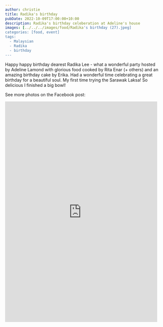 ```yaml
---
author: christie
title: Radika's birthday
pubDate: 2022-10-09T17:00:00+10:00
description: Radika's birthday celeberation at Adeline's house
images: [../../../images/food/Radika's birthday (27).jpeg]
categories: [food, event]
tags:
  - Malaysian
  - Radika
  - birthday
---
```


Happy happy birthday dearest Radika Lee - what a wonderful party hosted by Adeline Lamond with glorious food cooked by Rita Enar (+ others) and an amazing birthday cake by Erika. Had a wonderful time celebrating a great birthday for a beautiful soul. My first time trying the Sarawak Laksa! So delicious I finished a big bowl!

See more photos on the Facebook post:

<iframe src="https://www.facebook.com/plugins/post.php?href=https%3A%2F%2Fwww.facebook.com%2Fchris1.tham%2Fposts%2Fpfbid02Y1BHLUMmWSPiZaSXEGpRTJCzq7yPSDsdbgGDjrWCYzJF7fAYcg9p1qQm6mGZhJJtl&show_text=true&width=500" width="500" height="723" style="border:none;overflow:hidden" scrolling="no" frameborder="0" allowfullscreen="true" allow="autoplay; clipboard-write; encrypted-media; picture-in-picture; web-share"></iframe>
